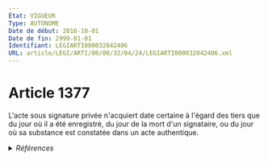 ```yaml
---
État: VIGUEUR
Type: AUTONOME
Date de début: 2016-10-01
Date de fin: 2999-01-01
Identifiant: LEGIARTI000032042406
URL: article/LEGI/ARTI/00/00/32/04/24/LEGIARTI000032042406.xml
---
```


<h1>Article 1377</h1>

L'acte sous signature privée n'acquiert date certaine à l'égard des tiers que du
jour où il a été enregistré, du jour de la mort d'un signataire, ou du jour où
sa substance est constatée dans un acte authentique.


<details>
  <summary><em>Références</em></summary>

  <h2>Articles faisant référence à l'article</h2>
  
  <ul>
    <li>
      <a href="https://legal.tricoteuses.fr//redirection/LEGIARTI000032006595?vers=git&vers=legifrance">Ordonnance n° 2016-131 du 10 février 2016 portant réforme du droit des contrats, du régime général et de la preuve des obligations - article 4 ENTIEREMENT_MODIF</a> MODIFIE source
    </li>
  </ul>
  
  <h2>Références faites par l'article</h2>
  
  <ul>
    <li>
      2008-10-23 CITATION cible <a href="https://legal.tricoteuses.fr//redirection/LEGIARTI000036413476?vers=git&vers=legifrance">Décret n° 2008-1086 du 23 octobre 2008 relatif à l'immatriculation et à l'inscription des droits en matière immobilière à Mayotte - article 60 AUTONOME VIGUEUR, en vigueur depuis le 2018-01-01</a>
    </li>
    <li>
      2009-12-23 CITATION cible <a href="https://legal.tricoteuses.fr//redirection/LEGIARTI000039348544?vers=git&vers=legifrance">Arrêté du 23 décembre 2009 relatif à la notice d'information jointe au modèle de mandat de protection future sous seing privé - article Annexe AUTONOME VIGUEUR, en vigueur depuis le 2020-01-01</a>
    </li>
    <li>
      2999-01-01 CONCORDANCE source <a href="https://legal.tricoteuses.fr//redirection/LEGIARTI000006438017?vers=git&vers=legifrance">Code civil - article 1328 AUTONOME MODIFIE, en vigueur du 2000-03-14 au 2016-10-01</a>
    </li>
    <li>
      2999-01-01 CITATION cible <a href="https://legal.tricoteuses.fr//redirection/LEGIARTI000032042622?vers=git&vers=legifrance">Code civil - article 492-1 AUTONOME VIGUEUR, en vigueur depuis le 2016-10-01</a>
    </li>
    <li>
      CODIFICATION source Loi 1804-02-09
    </li>
    <li>
      2016-02-10 MODIFIE cible <a href="https://legal.tricoteuses.fr//redirection/LEGIARTI000032006595?vers=git&vers=legifrance">Ordonnance n° 2016-131 du 10 février 2016 portant réforme du droit des contrats, du régime général et de la preuve des obligations - article 4 ENTIEREMENT_MODIF</a>
    </li>
  </ul>
</details>
